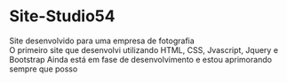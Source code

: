 # Site-Studio54
Site desenvolvido para uma empresa de fotografia  
O primeiro site que desenvolvi utilizando HTML, CSS, Jvascript, Jquery e Bootstrap
Ainda está em fase de desenvolvimento e estou aprimorando sempre que posso

